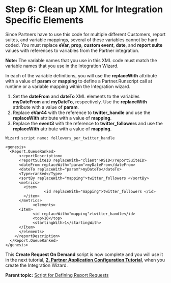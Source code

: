 # Step 6: Clean up XML for Integration Specific Elements

 

Since Partners have to use this code for multiple different Customers, report suites, and variable mappings, several of these variables cannot be hard coded. You must replace **eVar**, **prop**, **custom event**, **date**, and **report suite** values with references to variables from the Partner integration.

**Note:** The variable names that you use in this XML code must match the variable names that you use in the Integration Wizard.

In each of the variable definitions, you will use the **replaceWith** attribute with a value of **param** or **mapping** to define a Partner.Runscript call at runtime or a variable mapping within the Integration wizard.

1.  Set the **dateFrom** and **dateTo** XML elements to the variables **myDateFrom** and **myDateTo**, respectively. Use the **replaceWith** attribute with a value of **param**.
2.  Replace **eVar44** with the reference to **twitter\_handle** and use the **replaceWith** attribute with a value of **mapping**.
3.  Replace the **event3** with the reference to **twitter\_followers** and use the **replaceWith** attribute with a value of **mapping**.

```
Wizard script name: followers_per_twitter_handle
 
<genesis>
  <Report.QueueRanked>
      <reportDescription>
      <reportSuiteID replaceWith="client">RSID</reportSuiteID>
      <dateFrom replaceWith="param">myDateFrom</dateFrom>
      <dateTo replaceWith="param">myDateTo</dateTo>
      <Type>ranked</Type>
      <sortBy replaceWith="mapping">twitter_followers </sortBy>
      <metrics>
        <item>
                 <id replaceWith="mapping">twitter_followers </id>
        </item>
      </metrics>
            <elements>
      <Item>
            <id replaceWith="mapping">twitter_handle</id>
            <top>10</top>
            <startingWith>1</startingWith>
      </Item>
      </elements>
    </reportDescription>
  </Report.QueueRanked>
</genesis>
```

This **Create Request On Demand** script is now complete and you will use it in the next tutorial, **[2. Partner Application Configuration Tutorial](c_Partner_Application_Configuration_for_Data_Connectors_Tutorial.md#)**, when you create the Integration Wizard.

**Parent topic:** [Script for Defining Report Requests](c_define_report_requests.md)


